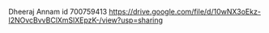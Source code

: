 Dheeraj Annam id 700759413
https://drive.google.com/file/d/10wNX3oEkz-l2NOvcBvvBClXmSlXEpzK-/view?usp=sharing

